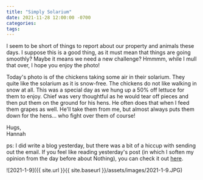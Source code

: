 ```yaml
---
title: "Simply Solarium"
date: 2021-11-28 12:00:00 -0700
categories:
tags:
---
```


I seem to be short of things to report about our property and animals these days. I suppose this is a good thing, as it must mean that things are going smoothly? Maybe it means we need a new challenge? Hmmmm, while I mull that over, I hope you enjoy the photo!

Today's photo is of the chickens taking some air in their solarium. They quite like the solarium as it is snow-free. The chickens do not like walking in snow at all. This was a special day as we hung up a 50% off lettuce for them to enjoy. Chief was very thoughtful as he would tear off pieces and then put them on the ground for his hens. He often does that when I feed them grapes as well. He'll take them from me, but almost always puts them down for the hens... who fight over them of course!

Hugs,<br />
Hannah

ps: I did write a blog yesterday, but there was a bit of a hiccup with sending out the email. If you feel like reading yesterday's post (in which I soften my opinion from the day before about Nothing), you can check it out [here](https://propertyreport.upnix.com/thedaily/chickadee-flyers/ "here"). 

![2021-1-9]({{ site.url }}{{ site.baseurl }}/assets/images/2021-1-9.JPG)